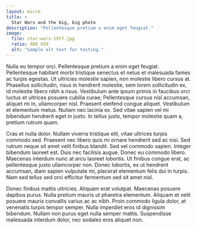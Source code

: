 ```yaml
---
layout: micro
title: >
  Star Wars and the big, big photo
description: "Pellentesque pretium a enim eget feugiat."
image: 
  file: star-wars-1977.jpg
  ratio: 800 450
  alt: "Sample alt text for testing."
---
```

Nulla eu tempor orci. Pellentesque pretium a enim eget feugiat. Pellentesque habitant morbi tristique senectus et netus et malesuada fames ac turpis egestas. Ut ultricies molestie sapien, non molestie libero cursus at. Phasellus sollicitudin, risus in hendrerit molestie, sem lorem sollicitudin ex, id molestie libero nibh a risus.<!--more--> Vestibulum ante ipsum primis in faucibus orci luctus et ultrices posuere cubilia curae; Pellentesque cursus nisl accumsan, aliquet mi in, ullamcorper nisl. Praesent eleifend congue aliquet. Vestibulum et elementum metus. Nullam nec lacinia ex. Sed vitae sapien vel mi bibendum hendrerit eget in justo. In tellus justo, tempor molestie quam a, pretium rutrum quam.

Cras et nulla dolor. Nullam viverra tristique elit, vitae ultrices turpis commodo sed. Praesent nec libero quis mi ornare hendrerit sed ac nisi. Sed rutrum neque sit amet velit finibus blandit. Sed vel commodo sapien. Integer bibendum laoreet est. Duis nec facilisis augue. Donec eu commodo libero. Maecenas interdum nunc at arcu laoreet lobortis. Ut finibus congue erat, ac pellentesque justo ullamcorper non. Donec lobortis, ex ut hendrerit accumsan, diam sapien vulputate mi, placerat elementum felis dui in turpis. Nam sed tellus sed orci efficitur fermentum sed sit amet nisl.

Donec finibus mattis ultricies. Aliquam erat volutpat. Maecenas posuere dapibus purus. Nulla pretium mauris ut pharetra elementum. Aliquam et velit posuere mauris convallis varius ac ac nibh. Proin commodo ligula dolor, at venenatis turpis tempor semper. Nulla imperdiet eros id dignissim bibendum. Nullam non purus eget nulla semper mattis. Suspendisse malesuada interdum dolor, nec sodales eros aliquet non.
